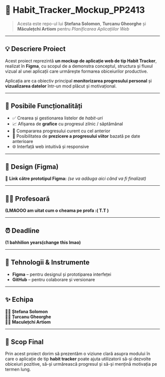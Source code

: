 # 🌿 Habit_Tracker_Mockup_PP2413  

> Acesta este repo-ul lui **Ștefana Solomon**, **Turcanu Gheorghe** și **Măculețchi Artiom** pentru *Planificarea Aplicațiilor Web*  

---

## 💡 Descriere Proiect
Acest proiect reprezintă **un mockup de aplicație web de tip Habit Tracker**, realizat în **Figma**, cu scopul de a demonstra conceptul, structura și fluxul vizual al unei aplicații care urmărește formarea obiceiurilor productive.

Aplicația are ca obiectiv principal **monitorizarea progresului personal** și **vizualizarea datelor** într-un mod plăcut și motivațional.

---

## 🧠 Posibile Funcționalități
- ✅ Crearea și gestionarea listelor de *habit-uri*
- 📈 Afișarea de **grafice** cu progresul zilnic / săptămânal
- 🔁 Compararea progresului curent cu cel anterior
- 🔮 Posibilitatea de **prezicere a progresului viitor** bazată pe date anterioare
- 🌐 Interfață web intuitivă și responsive  

---

## 🎨 Design (Figma)
🔗 **Link către prototipul Figma:** *(se va adăuga aici când va fi finalizat)*

---

## 🧑‍🏫 Profesoară
**(LMAOOO am uitat cum o cheama pe profa :(  T.T )**

---

## ⏰ Deadline
**(1 bahhilion years(change this lmao)**

---

## 🧩 Tehnologii & Instrumente
- **Figma** – pentru designul și prototiparea interfeței  
- **GitHub** – pentru colaborare și versionare    

---

## ✨ Echipa
👩‍💻 **Ștefana Solomon**  
👨‍💻 **Țurcanu Gheorghe**  
👨‍💻 **Maculețchi Artiom**

---

## 💬 Scop Final
Prin acest proiect dorim să prezentăm o viziune clară asupra modului în care o aplicație de tip **habit tracker** poate ajuta utilizatorii să-și dezvolte obiceiuri pozitive, să-și urmărească progresul și să-și mențină motivația pe termen lung.
